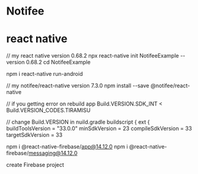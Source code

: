 # Notifee
# react native

// my react native version 0.68.2
 npx react-native init NotifeeExample --version 0.68.2
 cd NotifeeExample
 
 npm i 
 react-native run-android 
 
 // my notifee/react-native version 7.3.0
 npm install --save @notifee/react-native

// if you getting error on rebuild app 
Build.VERSION.SDK_INT < Build.VERSION_CODES.TIRAMISU

// change Build.VERSION in nuild.gradle
buildscript {
    ext {       
        buildToolsVersion = "33.0.0"
        minSdkVersion = 23
        compileSdkVersion = 33
        targetSdkVersion = 33
        
        

npm i @react-native-firebase/app@14.12.0
npm i @react-native-firebase/messaging@14.12.0


create Firebase project
